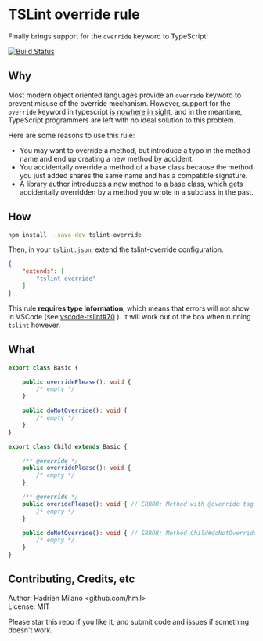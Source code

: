 TSLint override rule
====================

Finally brings support for the `override` keyword to TypeScript!

[![Build Status](https://travis-ci.org/hmil/tslint-override.svg?branch=master)](https://travis-ci.org/hmil/tslint-override)

## Why

Most modern object oriented languages provide an `override` keyword to prevent misuse of the override mechanism. However, support for the `override` keyword in typescript [is nowhere in sight](https://github.com/Microsoft/TypeScript/issues/2000), and in the meantime, TypeScript programmers are left with no ideal solution to this problem.

Here are some reasons to use this rule:
- You may want to override a method, but introduce a typo in the method name and end up creating a new method by accident.
- You accidentally override a method of a base class because the method you just added shares the same name and has a compatible signature.
- A library author introduces a new method to a base class, which gets accidentally overridden by a method you wrote in a subclass in the past.

## How

```sh
npm install --save-dev tslint-override
```

Then, in your `tslint.json`, extend the tslint-override configuration.
```json
{
    "extends": [
        "tslint-override"
    ]
}
```

This rule **requires type information**, which means that errors will not show in VSCode (see [vscode-tslint#70](https://github.com/Microsoft/vscode-tslint/issues/70) ). It will work out of the box when running `tslint` however.

## What

```typescript
export class Basic {

    public overridePlease(): void {
        /* empty */
    }

    public doNotOverride(): void {
        /* empty */
    }
}

export class Child extends Basic {

    /** @override */
    public overridePlease(): void {
        /* empty */
    }

    /** @override */
    public overidePlease(): void { // ERROR: Method with @override tag is not overriding anything
        /* empty */
    }

    public doNotOverride(): void { // ERROR: Method Child#doNotOverride is overriding Basic#doNotOverride. Use the @override JSDoc tag if the override is intended
        /* empty */
    }
}
```

## Contributing, Credits, etc

Author: Hadrien Milano <github.com/hmil>  
License: MIT

Please star this repo if you like it, and submit code and issues if something doesn't work.
